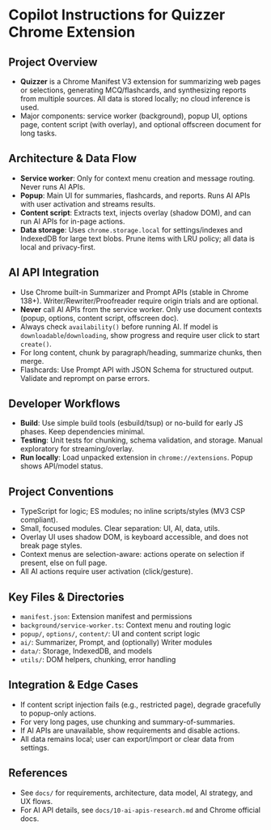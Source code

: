 # Copilot Instructions for Quizzer Chrome Extension

## Project Overview
- **Quizzer** is a Chrome Manifest V3 extension for summarizing web pages or selections, generating MCQ/flashcards, and synthesizing reports from multiple sources. All data is stored locally; no cloud inference is used.
- Major components: service worker (background), popup UI, options page, content script (with overlay), and optional offscreen document for long tasks.

## Architecture & Data Flow
- **Service worker**: Only for context menu creation and message routing. Never runs AI APIs.
- **Popup**: Main UI for summaries, flashcards, and reports. Runs AI APIs with user activation and streams results.
- **Content script**: Extracts text, injects overlay (shadow DOM), and can run AI APIs for in-page actions.
- **Data storage**: Uses `chrome.storage.local` for settings/indexes and IndexedDB for large text blobs. Prune items with LRU policy; all data is local and privacy-first.

## AI API Integration
- Use Chrome built-in Summarizer and Prompt APIs (stable in Chrome 138+). Writer/Rewriter/Proofreader require origin trials and are optional.
- **Never** call AI APIs from the service worker. Only use document contexts (popup, options, content script, offscreen doc).
- Always check `availability()` before running AI. If model is `downloadable`/`downloading`, show progress and require user click to start `create()`.
- For long content, chunk by paragraph/heading, summarize chunks, then merge.
- Flashcards: Use Prompt API with JSON Schema for structured output. Validate and reprompt on parse errors.

## Developer Workflows
- **Build**: Use simple build tools (esbuild/tsup) or no-build for early JS phases. Keep dependencies minimal.
- **Testing**: Unit tests for chunking, schema validation, and storage. Manual exploratory for streaming/overlay.
- **Run locally**: Load unpacked extension in `chrome://extensions`. Popup shows API/model status.

## Project Conventions
- TypeScript for logic; ES modules; no inline scripts/styles (MV3 CSP compliant).
- Small, focused modules. Clear separation: UI, AI, data, utils.
- Overlay UI uses shadow DOM, is keyboard accessible, and does not break page styles.
- Context menus are selection-aware: actions operate on selection if present, else on full page.
- All AI actions require user activation (click/gesture).

## Key Files & Directories
- `manifest.json`: Extension manifest and permissions
- `background/service-worker.ts`: Context menu and routing logic
- `popup/`, `options/`, `content/`: UI and content script logic
- `ai/`: Summarizer, Prompt, and (optionally) Writer modules
- `data/`: Storage, IndexedDB, and models
- `utils/`: DOM helpers, chunking, error handling

## Integration & Edge Cases
- If content script injection fails (e.g., restricted page), degrade gracefully to popup-only actions.
- For very long pages, use chunking and summary-of-summaries.
- If AI APIs are unavailable, show requirements and disable actions.
- All data remains local; user can export/import or clear data from settings.

## References
- See `docs/` for requirements, architecture, data model, AI strategy, and UX flows.
- For AI API details, see `docs/10-ai-apis-research.md` and Chrome official docs.
